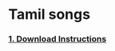 # Tamil songs


### [1. Download Instructions](https://github.com/venkatshan/tamil-songs/download/README.md "Download link")
